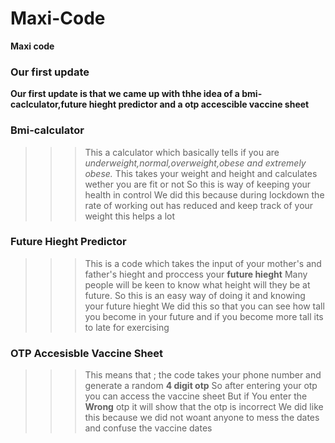 # Maxi-Code
**Maxi code**

### Our first update
**Our first update is that we came up with thhe idea of a bmi-caclculator,future hieght predictor and a otp accescible vaccine sheet**

### Bmi-calculator
>>>This a calculator which basically tells if you are *underweight,normal,overweight,obese and extremely obese.*
>>>This takes your weight and height and calculates wether you are fit or not
>>>So this is way of keeping your health in control
>>>We did this because during lockdown the rate of working out has reduced and keep track of your weight this helps a lot

### Future Hieght Predictor
>>> This is a code which takes the input of your mother's and father's hieght and proccess your **future hieght**
>>> Many people will be keen to know what height will they be at future.
>>>So this is an easy way of doing it and knowing your future hieght
>>> We did this so that you can see how tall you become in your future and if you become more tall its to late for exercising

### OTP Accesisble Vaccine Sheet
>>>This means that ; the code takes your phone number and generate a random **4 digit otp**
>>> So after entering your otp you can access the vaccine sheet 
>>> But if You enter the **Wrong** otp it will show that the otp is incorrect
>>> We did like this because we did not woant anyone to mess the dates and confuse the vaccine dates

